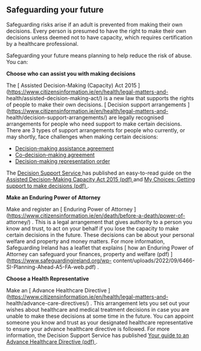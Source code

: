 ##  Safeguarding your future

Safeguarding risks arise if an adult is prevented from making their own
decisions. Every person is presumed to have the right to make their own
decisions unless deemed not to have capacity, which requires certification by
a healthcare professional.

Safeguarding your future means planning to help reduce the risk of abuse. You
can:

**Choose who can assist you with making decisions**

The [ Assisted Decision-Making (Capacity) Act 2015
](https://www.citizensinformation.ie/en/health/legal-matters-and-
health/assisted-decision-making-act/) is a new law that supports the rights of
people to make their own decisions. [ Decision support arrangements
](https://www.citizensinformation.ie/en/health/legal-matters-and-
health/decision-support-arrangements/) are legally recognised arrangements for
people who need support to make certain decisions. There are 3 types of
support arrangements for people who currently, or may shortly, face challenges
when making certain decisions:

  * [ Decision-making assistance agreement ](https://www.citizensinformation.ie/en/health/legal-matters-and-health/decision-making-assistance-agreement/)
  * [ Co-decision-making agreement ](https://www.citizensinformation.ie/en/health/legal-matters-and-health/co-decision-making-agreement/)
  * [ Decision-making representation order ](https://www.citizensinformation.ie/en/health/legal-matters-and-health/decision-making-representative-order/)

The [ Decision Support Service ](https://www.decisionsupportservice.ie/) has
published an easy-to-read guide on the [ Assisted Decision-Making Capacity Act
2015 (pdf)
](https://decisionsupportservice.ie/sites/default/files/2023-05/DSS%20Easy%20Read%20-%2026%20May%202023.pdf)
and [ My Choices: Getting support to make decisions (pdf)
](https://decisionsupportservice.ie/sites/default/files/2023-04/10919%20MHC%20DSS%20My%20choices%20-%20screen.pdf)
.

**Make an Enduring Power of Attorney**

Make and register an [ Enduring Power of Attorney
](https://www.citizensinformation.ie/en/death/before-a-death/power-of-
attorney/) . This is a legal arrangement that gives authority to a person you
know and trust, to act on your behalf if you lose the capacity to make certain
decisions in the future. These decisions can be about your personal welfare
and property and money matters. For more information, Safeguarding Ireland has
a leaflet that explains [ how an Enduring Power of Attorney can safeguard your
finances, property and welfare (pdf) ](https://www.safeguardingireland.org/wp-
content/uploads/2022/09/6466-SI-Planning-Ahead-A5-FA-web.pdf) .

**Choose a Health Representative**

Make an [ Advance Healthcare Directive
](https://www.citizensinformation.ie/en/health/legal-matters-and-
health/advance-care-directives/) . This arrangement lets you set out your
wishes about healthcare and medical treatment decisions in case you are unable
to make these decisions at some time in the future. You can appoint someone
you know and trust as your designated healthcare representative to ensure your
advance healthcare directive is followed. For more information, the Decision
Support Service has published [ Your guide to an Advance Healthcare Directive
(pdf)
](https://decisionsupportservice.ie/sites/default/files/2023-09/10922%20MHC%20DSS%20Your%20Guide%20to%20an%20Advance%20Healthcare%20Directive%20-%20screen.pdf)
.
